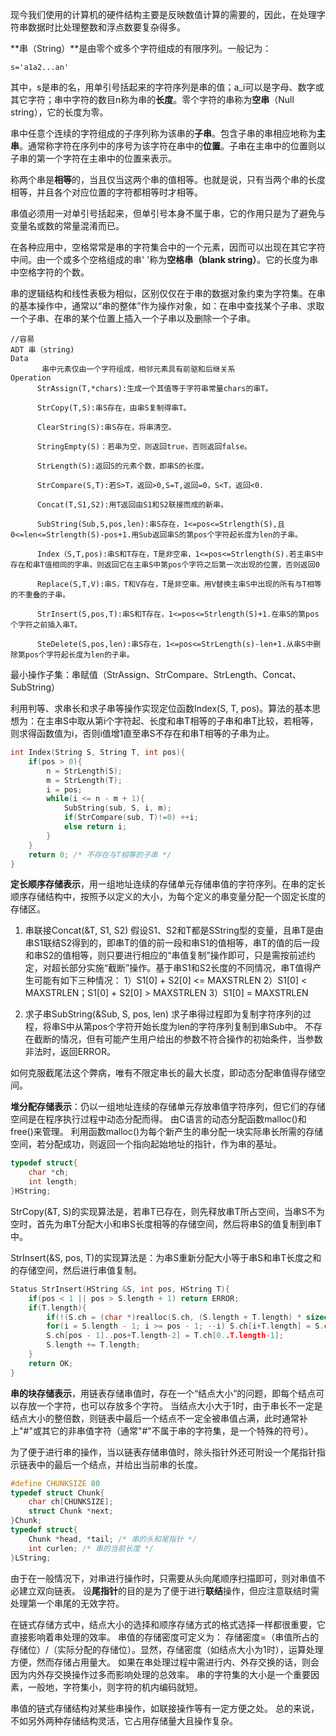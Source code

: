 现今我们使用的计算机的硬件结构主要是反映数值计算的需要的，因此，在处理字符串数据时比处理整数和浮点数要复杂得多。

**串（String）**是由零个或多个字符组成的有限序列。一般记为：
```textile
s='a1a2...an'
```
其中，s是串的名，用单引号括起来的字符序列是串的值；a_i可以是字母、数字或其它字符；串中字符的数目n称为串的**长度**。零个字符的串称为**空串**（Null string），它的长度为零。

串中任意个连续的字符组成的子序列称为该串的**子串**。包含子串的串相应地称为**主串**。通常称字符在序列中的序号为该字符在串中的**位置**。子串在主串中的位置则以子串的第一个字符在主串中的位置来表示。

称两个串是**相等**的，当且仅当这两个串的值相等。也就是说，只有当两个串的长度相等，并且各个对应位置的字符都相等时才相等。

串值必须用一对单引号括起来，但单引号本身不属于串，它的作用只是为了避免与变量名或数的常量混淆而已。

在各种应用中，空格常常是串的字符集合中的一个元素，因而可以出现在其它字符中间。由一个或多个空格组成的串' '称为**空格串（blank string）**。它的长度为串中空格字符的个数。

串的逻辑结构和线性表极为相似，区别仅仅在于串的数据对象约束为字符集。在串的基本操作中，通常以“串的整体”作为操作对象，如：在串中查找某个子串、求取一个子串、在串的某个位置上插入一个子串以及删除一个子串。

```textile
//容易
ADT 串（string)
Data
       串中元素仅由一个字符组成，相邻元素具有前驱和后继关系
Operation
      StrAssign(T,*chars):生成一个其值等于字符串常量chars的串T。

      StrCopy(T,S):串S存在，由串S复制得串T。

      ClearString(S):串S存在，将串清空。

      StringEmpty(S)：若串为空，则返回true，否则返回false。

      StrLength(S):返回S的元素个数，即串S的长度。

      StrCompare(S,T):若S>T，返回>0,S=T,返回=0，S<T，返回<0.

      Concat(T,S1,S2):用T返回由S1和S2联接而成的新串。

      SubString(Sub,S,pos,len):串S存在，1<=pos<=Strlength(S),且0<=len<=Strlength(S)-pos+1.用Sub返回串S的第pos个字符起长度为len的子串。  

      Index（S,T,pos):串S和T存在，T是非空串，1<=pos<=Strlength(S).若主串S中存在和串T值相同的字串，则返回它在主串S中第pos个字符之后第一次出现的位置，否则返回0

      Replace(S,T,V):串S，T和V存在，T是非空串。用V替换主串S中出现的所有与T相等的不重叠的子串。

      StrInsert(S,pos,T):串S和T存在，1<=pos<=Strlength(S)+1.在串S的第pos个字符之前插入串T。

      SteDelete(S,pos,len):串S存在，1<=pos<=StrLength(s)-len+1.从串S中删除第pos个字符起长度为len的子串。
```
最小操作子集：串赋值（StrAssign、StrCompare、StrLength、Concat、SubString）

利用判等、求串长和求子串等操作实现定位函数Index(S, T, pos)。算法的基本思想为：在主串S中取从第i个字符起、长度和串T相等的子串和串T比较，若相等，则求得函数值为i，否则i值增1直至串S不存在和串T相等的子串为止。
```c
int Index(String S, String T, int pos){
	if(pos > 0){
		n = StrLength(S);
		m = StrLength(T);
		i = pos;
		while(i <= n - m + 1){
			SubString(sub, S, i, m);
			if(StrCompare(sub, T)!=0) ++i;
			else return i;
		}
	}
	return 0; /* 不存在与T相等的子串 */
}
```
**定长顺序存储表示**，用一组地址连续的存储单元存储串值的字符序列。在串的定长顺序存储结构中，按照予以定义的大小，为每个定义的串变量分配一个固定长度的存储区。
1. 串联接Concat(&T, S1, S2)
假设S1、S2和T都是SString型的变量，且串T是由串S1联结S2得到的，即串T的值的前一段和串S1的值相等，串T的值的后一段和串S2的值相等，则只要进行相应的“串值复制”操作即可，只是需按前述约定，对超长部分实施“截断”操作。基于串S1和S2长度的不同情况，串T值得产生可能有如下三种情况：
1）S1[0] + S2[0] <= MAXSTRLEN
2）S1[0] < MAXSTRLEN；S1[0] + S2[0] > MAXSTRLEN
3）S1[0] = MAXSTRLEN

2. 求子串SubString(&Sub, S, pos, len)
求子串得过程即为复制字符序列的过程，将串S中从第pos个字符开始长度为len的字符序列复制到串Sub中。 不存在截断的情况，但有可能产生用户给出的参数不符合操作的初始条件，当参数非法时，返回ERROR。

如何克服截尾法这个弊病，唯有不限定串长的最大长度，即动态分配串值得存储空间。

**堆分配存储表示**：仍以一组地址连续的存储单元存放串值字符序列，但它们的存储空间是在程序执行过程中动态分配而得。 由C语言的动态分配函数malloc()和free()来管理。 利用函数malloc()为每个新产生的串分配一块实际串长所需的存储空间，若分配成功，则返回一个指向起始地址的指针，作为串的基址。

```c
typedef struct{
	char *ch;
	int length;
}HString;
``` 
StrCopy(&T, S)的实现算法是，若串T已存在，则先释放串T所占空间，当串S不为空时，首先为串T分配大小和串S长度相等的存储空间，然后将串S的值复制到串T中。

StrInsert(&S, pos, T)的实现算法是：为串S重新分配大小等于串S和串T长度之和的存储空间，然后进行串值复制。
```c
Status StrInsert(HString &S, int pos, HString T){
	if(pos < 1 || pos > S.length + 1) return ERROR;
	if(T.length){
		if(!(S.ch = (char *)realloc(S.ch, (S.length + T.length) * sizeof(char)))) exit(OVERFLOW);
		for(i = S.length - 1; i >= pos - 1; --i) S.ch[i+T.length] = S.ch[i];
		S.ch[pos - 1]..pos+T.length-2] = T.ch[0..T.length-1];
		S.length += T.length;
	}
	return OK;
}
```
**串的块存储表示**，用链表存储串值时，存在一个“结点大小”的问题，即每个结点可以存放一个字符，也可以存放多个字符。 当结点大小大于1时，由于串长不一定是结点大小的整倍数，则链表中最后一个结点不一定全被串值占满，此时通常补上"#"或其它的非串值字符（通常"#"不属于串的字符集，是一个特殊的符号）。

为了便于进行串的操作，当以链表存储串值时，除头指针外还可附设一个尾指针指示链表中的最后一个结点，并给出当前串的长度。
```c
#define CHUNKSIZE 80
typedef struct Chunk{
	char ch[CHUNKSIZE];
	struct Chunk *next;
}Chunk;
typedef struct{
	Chunk *head, *tail;	/* 串的头和尾指针 */
	int curlen;	/* 串的当前长度 */
}LString;
```
由于在一般情况下，对串进行操作时，只需要从头向尾顺序扫描即可，则对串值不必建立双向链表。 设**尾指针**的目的是为了便于进行**联结**操作，但应注意联结时需处理第一个串尾的无效字符。

在链式存储方式中，结点大小的选择和顺序存储方式的格式选择一样都很重要，它直接影响着串处理的效率。 串值的存储密度可定义为：
存储密度=（串值所占的存储位）/（实际分配的存储位）。显然，存储密度（如结点大小为1时），运算处理方便，然而存储占用量大。 如果在串处理过程中需进行内、外存交换的话，则会因为内外存交换操作过多而影响处理的总效率。 串的字符集的大小是一个重要因素，一般地，字符集小，则字符的机内编码就短。

串值的链式存储结构对某些串操作，如联接操作等有一定方便之处。 总的来说，不如另外两种存储结构灵活，它占用存储量大且操作复杂。